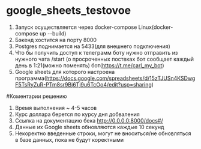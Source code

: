 # google_sheets_testovoe

1. Запуск осуществляется через docker-compose Linux(docker-compose up --build) </br>
2. Бэкенд хостится на порту  8000
3. Postgres поднимается на 5433(для внешнего подключения)
4. Что бы получить доступ к телеграмм боту нужно отправить из нужного чата /start (о просроченных поствках бот сообщает каждый день в 1:21(можно поменять) бот(https://t.me/carl_my_bot)
5. Google sheets для которого настроена программа(https://docs.google.com/spreadsheets/d/15zTJUSn4KSDwgF5TsRyZuR-PTm8sr9Bj6Tj9u6TcOo4/edit?usp=sharing)

#Коментарии  решению
1. Время выполнения ~ 4-5 часов
2. Курс доллара берется по курсу дня добваления
3. Ссылка на документацию бека http://0.0.0.0:8000/docs#/
4. Данные их Google sheets обновляются каждые 10 секунд
5. Некоректно введенные строки, могут не вноситься/не обновляться в базе данных, пока не будут коректными
